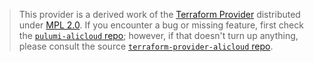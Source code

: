 > This provider is a derived work of the [Terraform Provider](https://github.com/aliyun/terraform-provider-alicloud)
> distributed under [MPL 2.0](https://www.mozilla.org/en-US/MPL/2.0/). If you encounter a bug or missing feature,
> first check the [`pulumi-alicloud` repo](https://github.com/rhysmdnz/pulumi-alicloud/issues); however, if that doesn't turn up anything,
> please consult the source [`terraform-provider-alicloud` repo](https://github.com/aliyun/terraform-provider-alicloud/issues).